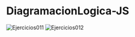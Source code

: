 # DiagramacionLogica-JS

![Ejercicios011](https://user-images.githubusercontent.com/83089714/180627506-8fa374ca-7639-4e66-ae25-824452d48bf0.jpg)
![Ejercicios012](https://user-images.githubusercontent.com/83089714/180627507-5569edaa-e882-419f-9643-6ee27291b65b.jpg)


